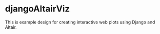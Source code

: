 # djangoAltairViz
This is example design for creating interactive web plots using Django and Altair. 
